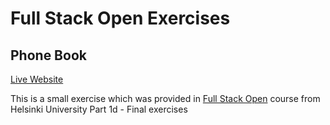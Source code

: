 # Full Stack Open Exercises

## Phone Book

[Live Website](https://phonebook-app-fullstack.fly.dev/)

This is a small exercise which was provided in [Full Stack Open](https://fullstackopen.com/en/) course from Helsinki University
Part 1d - Final exercises